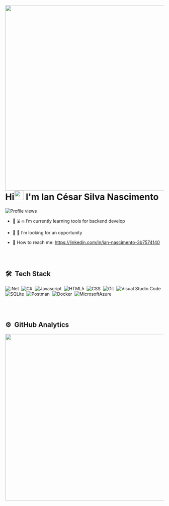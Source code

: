 
<img align="right" height="590em" src="https://raw.githubusercontent.com/gist/IanCesarSilvaNascimento/9634ee94a2a124d80c6094906af5e8a8/raw/ec0d1d37d238f369df22ff46211f3ffe61fdf1bc/githubcar.svg"/>
<h1 align="left">Hi<img src="https://raw.githubusercontent.com/KaueMarques/KaueMarques/master/hi.gif" width="30px"> I'm Ian César Silva Nascimento</h1>
<p align="left"> <img src="https://komarev.com/ghpvc/?username=IanCesarSilvaNascimento&color=yellow" alt="Profile views" /> </p>

- 	:rocket:	:hourglass: 	:fire: I’m currently learning tools for backend develop 

- :pray: :dart: I’m looking for an opportunity

- :house_with_garden: How to reach me: https://linkedin.com/in/ian-nascimento-3b7574140

<br><br>

## 🛠 &nbsp;Tech Stack
![.Net](https://img.shields.io/badge/-.NET-05122A?style=flat&logo=.net)&nbsp;
![C#](https://img.shields.io/badge/-Csharp-05122A?style=flat&logo=csharp)&nbsp;
![Javascript](https://img.shields.io/badge/-Javascript-05122A?style=flat&logo=javascript)&nbsp;
![HTML5](https://img.shields.io/badge/-HTML-05122A?style=flat&logo=HTML5)&nbsp;
![CSS](https://img.shields.io/badge/-CSS-05122A?style=flat&logo=CSS3&logoColor=1572B6)&nbsp;
![Git](https://img.shields.io/badge/-Git-05122A?style=flat&logo=git)&nbsp;
![Visual Studio Code](https://img.shields.io/badge/-Visual%20Studio%20Code-05122A?style=flat&logo=visual-studio-code&logoColor=007ACC)&nbsp;
![SQLite](https://img.shields.io/badge/-SQLite-05122A?style=flat&logo=sqlite)&nbsp;
![Postman](https://img.shields.io/badge/-Postman-05122A?style=flat&logo=postman)&nbsp;
![Docker](https://img.shields.io/badge/-Docker-05122A?style=flat&logo=docker)&nbsp;
![MicrosoftAzure](https://img.shields.io/badge/-Microsoft_Azure-05122A?style=flat&logo=microsoft-azure)&nbsp;

<br><br>

## ⚙️ &nbsp;GitHub Analytics

<p align="left">
<img width="530em" src="https://github-readme-stats.vercel.app/api/top-langs/?username=IanCesarSilvaNascimento&layout=compact&theme=vision-friendly-dark&hide=python,c"/>
</p>



<br><br>




